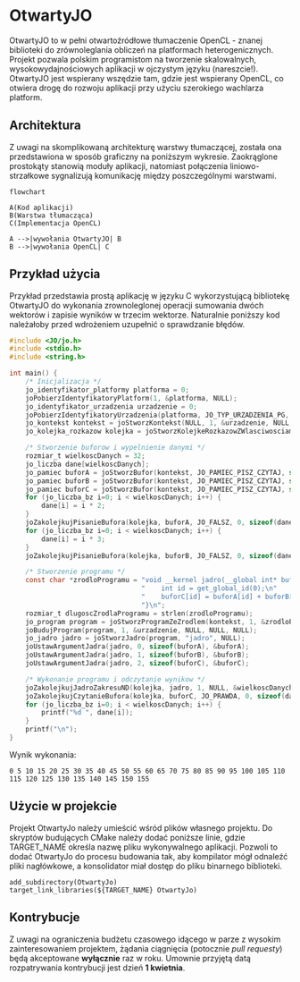 # OtwartyJO

OtwartyJO to w pełni otwartoźródłowe tłumaczenie OpenCL - znanej biblioteki do zrównoleglania obliczeń na platformach heterogenicznych. Projekt pozwala polskim programistom na tworzenie skalowalnych, wysokowydajnościowych aplikacji w ojczystym języku (nareszcie!). OtwartyJO jest wspierany wszędzie tam, gdzie jest wspierany OpenCL, co otwiera drogę do rozwoju aplikacji przy użyciu szerokiego wachlarza platform.

## Architektura
Z uwagi na skomplikowaną architekturę warstwy tłumaczącej, została ona przedstawiona w sposób graficzny na poniższym wykresie. Zaokrąglone prostokąty stanowią moduły aplikacji, natomiast połączenia liniowo-strzałkowe sygnalizują komunikację między poszczególnymi warstwami.
```mermaid
flowchart

A(Kod aplikacji)
B(Warstwa tłumacząca)
C(Implementacja OpenCL)

A -->|wywołania OtwartyJO| B
B -->|wywołania OpenCL| C
```

## Przykład użycia
Przykład przedstawia prostą aplikację w języku C wykorzystującą bibliotekę OtwartyJO do wykonania zrownoleglonej operacji sumowania dwóch wektorów i zapisie wyników w trzecim wektorze. Naturalnie poniższy kod należałoby przed wdrożeniem uzupełnić o sprawdzanie błędów.
```c
#include <JO/jo.h>
#include <stdio.h>
#include <string.h>

int main() {
    /* Inicjalizacja */
    jo_identyfikator_platformy platforma = 0;
    joPobierzIdentyfikatoryPlatform(1, &platforma, NULL);
    jo_identyfikator_urzadzenia urzadzenie = 0;
    joPobierzIdentyfikatoryUrzadzenia(platforma, JO_TYP_URZADZENIA_PG, 1, &urzadzenie, NULL);
    jo_kontekst kontekst = joStworzKontekst(NULL, 1, &urzadzenie, NULL, NULL, NULL);
    jo_kolejka_rozkazow kolejka = joStworzKolejkeRozkazowZWlasciwosciami(kontekst, urzadzenie, NULL, NULL);

    /* Stworzenie buforow i wypelnienie danymi */
    rozmiar_t wielkoscDanych = 32;
    jo_liczba dane[wielkoscDanych];
    jo_pamiec buforA = joStworzBufor(kontekst, JO_PAMIEC_PISZ_CZYTAJ, sizeof(dane), NULL, NULL);
    jo_pamiec buforB = joStworzBufor(kontekst, JO_PAMIEC_PISZ_CZYTAJ, sizeof(dane), NULL, NULL);
    jo_pamiec buforC = joStworzBufor(kontekst, JO_PAMIEC_PISZ_CZYTAJ, sizeof(dane), NULL, NULL);
    for (jo_liczba_bz i=0; i < wielkoscDanych; i++) {
        dane[i] = i * 2;
    }
    joZakolejkujPisanieBufora(kolejka, buforA, JO_FALSZ, 0, sizeof(dane), dane, 0, NULL, NULL);
    for (jo_liczba_bz i=0; i < wielkoscDanych; i++) {
        dane[i] = i * 3;
    }
    joZakolejkujPisanieBufora(kolejka, buforB, JO_FALSZ, 0, sizeof(dane), dane, 0, NULL, NULL);

    /* Stworzenie programu */
    const char *zrodloProgramu = "void __kernel jadro(__global int* buforA, __global int* buforB, __global int* buforC) {\n"
                                 "    int id = get_global_id(0);\n"
                                 "    buforC[id] = buforA[id] + buforB[id];\n"
                                 "}\n";
    rozmiar_t dlugoscZrodlaProgramu = strlen(zrodloProgramu);
    jo_program program = joStworzProgramZeZrodlem(kontekst, 1, &zrodloProgramu, &dlugoscZrodlaProgramu, NULL);
    joBudujProgram(program, 1, &urzadzenie, NULL, NULL, NULL);
    jo_jadro jadro = joStworzJadro(program, "jadro", NULL);
    joUstawArgumentJadra(jadro, 0, sizeof(buforA), &buforA);
    joUstawArgumentJadra(jadro, 1, sizeof(buforB), &buforB);
    joUstawArgumentJadra(jadro, 2, sizeof(buforC), &buforC);

    /* Wykonanie programu i odczytanie wynikow */
    joZakolejkujJadroZakresuND(kolejka, jadro, 1, NULL, &wielkoscDanych, NULL, 0, NULL, NULL);
    joZakolejkujCzytanieBufora(kolejka, buforC, JO_PRAWDA, 0, sizeof(dane), dane, 0, NULL, NULL);
    for (jo_liczba_bz i=0; i < wielkoscDanych; i++) {
        printf("%d ", dane[i]);
    }
    printf("\n");
}
```
Wynik wykonania:
```
0 5 10 15 20 25 30 35 40 45 50 55 60 65 70 75 80 85 90 95 100 105 110 115 120 125 130 135 140 145 150 155
```

## Użycie w projekcie
Projekt OtwartyJo należy umieścić wśród plików własnego projektu. Do skryptów budujących CMake należy dodać poniższe linie, gdzie TARGET_NAME określa nazwę pliku wykonywalnego aplikacji. Pozwoli to dodać OtwartyJo do procesu budowania tak, aby kompilator mógł odnaleźć pliki nagłówkowe, a konsolidator miał dostęp do pliku binarnego biblioteki.
```
add_subdirectory(OtwartyJo)
target_link_libraries(${TARGET_NAME} OtwartyJo)
```

## Kontrybucje
Z uwagi na ograniczenia budżetu czasowego idącego w parze z wysokim zainteresowaniem projektem, żądania ciągnięcia (potocznie *pull requesty*) będą akceptowane **wyłącznie** raz w roku. Umownie przyjętą datą rozpatrywania kontrybucji jest dzień **1 kwietnia**.
